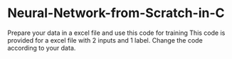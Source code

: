 # Neural-Network-from-Scratch-in-C
Prepare your data in a excel file and use this code for training
This code is provided for a excel file with 2 inputs and 1 label. Change the code according to your data.
